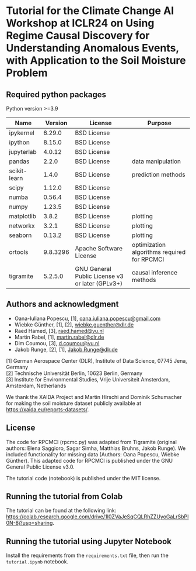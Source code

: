 # Tutorial for the Climate Change AI Workshop at ICLR24 on Using Regime Causal Discovery for Understanding Anomalous Events, with Application to the Soil Moisture Problem

## Required python packages

Python version >=3.9

| Name    | Version | License | Purpose |
| -------- | ------- | ------- | ------- |
| ipykernel | 6.29.0  | BSD License | |                                                     
| ipython | 8.15.0 | BSD License | |                                                                                 
| jupyterlab | 4.0.12 | BSD License | |
| pandas  | 2.2.0    | BSD License | data manipulation |
| scikit-learn | 1.4.0    | BSD License | prediction methods |
| scipy    | 1.12.0  | BSD License | |
| numba    | 0.56.4  | BSD License | |
| numpy    | 1.23.5  | BSD License | |
| matplotlib    | 3.8.2 | BSD License | plotting |
| networkx    | 3.2.1 | BSD License | plotting |
| seaborn    | 0.13.2 | BSD License | plotting |
| ortools  | 9.8.3296 | Apache Software License | optimization algorithms required for RPCMCI |                                      
| tigramite | 5.2.5.0 | GNU General Public License v3 or later (GPLv3+) | causal inference methods |


## Authors and acknowledgment
*   Oana-Iuliana Popescu, [1], oana.iuliana.popescu@gmail.com
*   Wiebke Günther, [1], [2], wiebke.guenther@dlr.de
*   Raed Hamed, [3], raed.hamed@vu.nl
*   Martin Rabel, [1], martin.rabel@dlr.de 
*   Dim Coumou, [3], d.coumou@vu.nl
*   Jakob Runge, [2], [1], Jakob.Runge@dlr.de 

[1] German Aerospace Center (DLR), Institute of Data Science, 07745 Jena, Germany\
[2] Technische Universität Berlin, 10623 Berlin, Germany\
[3] Institute for Environmental Studies, Vrije Universiteit Amsterdam, Amsterdam, Netherlands

We thank the XAIDA Project and Martin Hirschi and Dominik Schumacher for making the soil moisture dataset publicly available at https://xaida.eu/reports-datasets/. 


## License
The code for RPCMCI (rpcmc.py) was adapted from Tigramite (original authors: Elena Saggioro, Sagar Simha, Matthias Bruhns, Jakob Runge).
We included functionality for missing data (Authors: Oana Popescu, Wiebke Günther).
This adapted code for RPCMCI is published under the GNU General Public License v3.0.

The tutorial code (notebook) is published under the MIT license.


## Running the tutorial from Colab

The tutorial can be found at the following link: https://colab.research.google.com/drive/1I0ZVaJeSqCQLRhZZUyoGaLrSbPI0N-8j?usp=sharing. 


## Running the tutorial using Jupyter Notebook 

Install the requirements from the ``requirements.txt`` file, then run the ``tutorial.ipynb`` notebook. 
